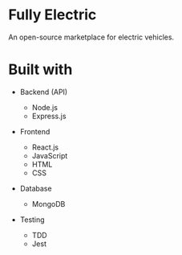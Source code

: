 # Fully Electric

An open-source marketplace for electric vehicles.

# Built with
- Backend (API)
    - Node.js
    - Express.js

- Frontend
    - React.js
    - JavaScript
    - HTML
    - CSS

- Database
    - MongoDB

- Testing
    - TDD
    - Jest
